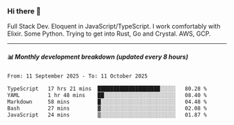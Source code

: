### Hi there 👋

Full Stack Dev. Eloquent in JavaScript/TypeScript. I work comfortably with Elixir. Some Python. Trying to get into Rust, Go and Crystal. AWS, GCP.

***

##### 📊 Monthly development breakdown (updated every 8 hours)

<!--START_SECTION:waka-->

```txt
From: 11 September 2025 - To: 11 October 2025

TypeScript   17 hrs 21 mins  ████████████████████░░░░░   80.28 %
YAML         1 hr 48 mins    ██░░░░░░░░░░░░░░░░░░░░░░░   08.40 %
Markdown     58 mins         █░░░░░░░░░░░░░░░░░░░░░░░░   04.48 %
Bash         27 mins         ▓░░░░░░░░░░░░░░░░░░░░░░░░   02.08 %
JavaScript   24 mins         ▒░░░░░░░░░░░░░░░░░░░░░░░░   01.87 %
```

<!--END_SECTION:waka-->
